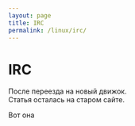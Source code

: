 ```yaml
---
layout: page
title: IRC
permalink: /linux/irc/
---
```



# IRC


После переезда на новый движок.  
Статья осталась на старом сайте.

Вот она <a href="http://prev.sysadm.ru/linux/irc/"></a>
